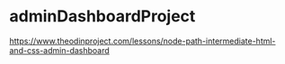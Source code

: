 # adminDashboardProject
https://www.theodinproject.com/lessons/node-path-intermediate-html-and-css-admin-dashboard
